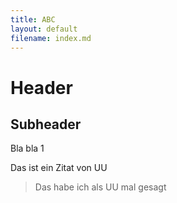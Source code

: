 ```yaml
---
title: ABC
layout: default
filename: index.md
---
```


# Header

## Subheader

Bla bla 1

Das ist ein Zitat von UU

> Das habe ich als UU mal gesagt
